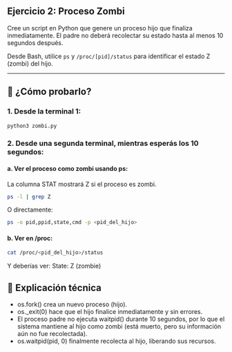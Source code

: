 ## Ejercicio 2: Proceso Zombi

Cree un script en Python que genere un proceso hijo que finaliza inmediatamente. El padre no deberá recolectar su estado hasta al menos 10 segundos después.

Desde Bash, utilice `ps` y `/proc/[pid]/status` para identificar el estado Z (zombi) del hijo.

---

## 🧪 ¿Cómo probarlo?
### 1. Desde la terminal 1:
```bash
python3 zombi.py
```

### 2. Desde una segunda terminal, mientras esperás los 10 segundos:
#### a. Ver el proceso como zombi usando ps:
La columna STAT mostrará Z si el proceso es zombi.
```bash
ps -l | grep Z
```
O directamente:
```bash
ps -o pid,ppid,state,cmd -p <pid_del_hijo>
```

#### b. Ver en /proc:
```bash
cat /proc/<pid_del_hijo>/status
```
Y deberías ver:
State:	Z (zombie)

## 🧠 Explicación técnica
- os.fork() crea un nuevo proceso (hijo).
- os._exit(0) hace que el hijo finalice inmediatamente y sin errores.
- El proceso padre no ejecuta waitpid() durante 10 segundos, por lo que el sistema mantiene al hijo como zombi (está muerto, pero su información aún no fue recolectada).
- os.waitpid(pid, 0) finalmente recolecta al hijo, liberando sus recursos.